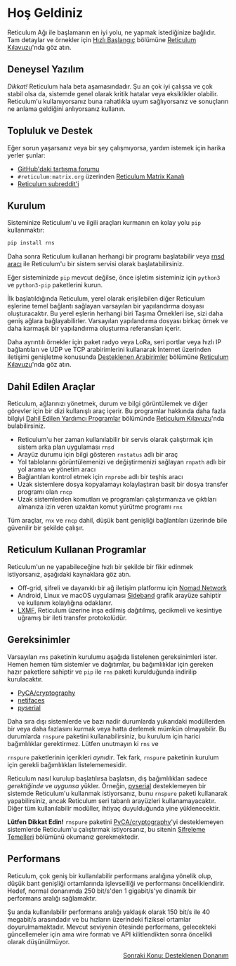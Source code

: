 # Hoş Geldiniz
Reticulum Ağı ile başlamanın en iyi yolu, ne yapmak istediğinize bağlıdır. Tam detaylar ve örnekler için [Hızlı Başlangıç](manual/gettingstartedfast.html) bölümüne [Reticulum Kılavuzu](manual/index.html)'nda göz atın.

## Deneysel Yazılım
*Dikkat!* Reticulum hala beta aşamasındadır. Şu an çok iyi çalışsa ve çok stabil olsa da, sistemde genel olarak kritik hatalar veya eksiklikler olabilir. Reticulum'u kullanıyorsanız buna rahatlıkla uyum sağlıyorsanız ve sonuçların ne anlama geldiğini anlıyorsanız kullanın.

## Topluluk ve Destek
Eğer sorun yaşarsanız veya bir şey çalışmıyorsa, yardım istemek için harika yerler şunlar:

- [GitHub'daki tartışma forumu](https://github.com/markqvist/Reticulum/discussions)
- `#reticulum:matrix.org` üzerinden [Reticulum Matrix Kanalı](https://matrix.to/#/#reticulum:matrix.org)
- [Reticulum subreddit'i](https://reddit.com/r/reticulum)

## Kurulum
Sisteminize Reticulum'u ve ilgili araçları kurmanın en kolay yolu `pip` kullanmaktır:

```bash
pip install rns
```

Daha sonra Reticulum kullanan herhangi bir programı başlatabilir veya [rnsd aracı](manual/using.html#the-rnsd-utility) ile Reticulum'u bir sistem servisi olarak başlatabilirsiniz.

Eğer sisteminizde `pip` mevcut değilse, önce işletim sisteminiz için `python3` ve `python3-pip` paketlerini kurun.

İlk başlatıldığında Reticulum, yerel olarak erişilebilen diğer Reticulum eşlerine temel bağlantı sağlayan varsayılan bir yapılandırma dosyası oluşturacaktır. Bu yerel eşlerin herhangi biri Taşıma Örnekleri ise, sizi daha geniş ağlara bağlayabilirler. Varsayılan yapılandırma dosyası birkaç örnek ve daha karmaşık bir yapılandırma oluşturma referansları içerir.

Daha ayrıntılı örnekler için paket radyo veya LoRa, seri portlar veya hızlı IP bağlantıları ve UDP ve TCP arabirimlerini kullanarak İnternet üzerinden iletişimi genişletme konusunda [Desteklenen Arabirimler](manual/interfaces.html) bölümüne [Reticulum Kılavuzu](manual/index.html)'nda göz atın.

## Dahil Edilen Araçlar
Reticulum, ağlarınızı yönetmek, durum ve bilgi görüntülemek ve diğer görevler için bir dizi kullanışlı araç içerir. Bu programlar hakkında daha fazla bilgiyi [Dahil Edilen Yardımcı Programlar](manual/using.html#included-utility-programs) bölümünde [Reticulum Kılavuzu](manual/index.html)'nda bulabilirsiniz.

- Reticulum'u her zaman kullanılabilir bir servis olarak çalıştırmak için sistem arka plan uygulaması `rnsd`
- Arayüz durumu için bilgi gösteren `rnstatus` adlı bir araç
- Yol tablolarını görüntülemenizi ve değiştirmenizi sağlayan `rnpath` adlı bir yol arama ve yönetim aracı
- Bağlantıları kontrol etmek için `rnprobe` adlı bir teşhis aracı
- Uzak sistemlere dosya kopyalamayı kolaylaştıran basit bir dosya transfer programı olan `rncp`
- Uzak sistemlerden komutları ve programları çalıştırmanıza ve çıktıları almanıza izin veren uzaktan komut yürütme programı `rnx`

Tüm araçlar, `rnx` ve `rncp` dahil, düşük bant genişliği bağlantıları üzerinde bile güvenilir bir şekilde çalışır.

## Reticulum Kullanan Programlar
Reticulum'un ne yapabileceğine hızlı bir şekilde bir fikir edinmek istiyorsanız, aşağıdaki kaynaklara göz atın.

- Off-grid, şifreli ve dayanıklı bir ağ iletişim platformu için [Nomad Network](https://github.com/markqvist/NomadNet)
- Android, Linux ve macOS uygulaması [Sideband](https://github.com/markqvist/sideband) grafik arayüze sahiptir ve kullanım kolaylığına odaklanır.
- [LXMF](https://github.com/markqvist/lxmf), Reticulum üzerine inşa edilmiş dağıtılmış, gecikmeli ve kesintiye uğramış bir ileti transfer protokolüdür.

## Gereksinimler
Varsayılan `rns` paketinin kurulumu aşağıda listelenen gereksinimleri ister. Hemen hemen tüm sistemler ve dağıtımlar, bu bağımlılıklar için gereken hazır paketlere sahiptir ve `pip` ile `rns` paketi kurulduğunda indirilip kurulacaktır.

- [PyCA/cryptography](https://github.com/pyca/cryptography)
- [netifaces](https://github.com/al45tair/netifaces)
- [pyserial](https://github.com/pyserial/pyserial)

Daha sıra dışı sistemlerde ve bazı nadir durumlarda yukarıdaki modüllerden bir veya daha fazlasını kurmak veya hatta derlemek mümkün olmayabilir. Bu durumlarda `rnspure` paketini kullanabilirsiniz, bu kurulum için harici bağımlılıklar gerektirmez. Lütfen unutmayın ki `rns` ve

 `rnspure` paketlerinin içerikleri *aynıdır*. Tek fark, `rnspure` paketinin kurulum için gerekli bağımlılıkları listelememesidir.

Reticulum nasıl kurulup başlatılırsa başlatsın, dış bağımlılıkları sadece *gerektiğinde* ve *uygunsa* yükler. Örneğin, [pyserial](https://github.com/pyserial/pyserial) desteklemeyen bir sistemde Reticulum'u kullanmak istiyorsanız, bunu `rnspure` paketi kullanarak yapabilirsiniz, ancak Reticulum seri tabanlı arayüzleri kullanamayacaktır. Diğer tüm kullanılabilir modüller, ihtiyaç duyulduğunda yine yüklenecektir.

**Lütfen Dikkat Edin!** `rnspure` paketini [PyCA/cryptography](https://github.com/pyca/cryptography)'yi desteklemeyen sistemlerde Reticulum'u çalıştırmak istiyorsanız, bu sitenin [Şifreleme Temelleri](crypto.html) bölümünü okumanız gerekmektedir.

## Performans
Reticulum, çok geniş bir kullanılabilir performans aralığına yönelik olup, düşük bant genişliği ortamlarında işlevselliği ve performansı önceliklendirir. Hedef, normal donanımda 250 bit/s'den 1 gigabit/s'ye dinamik bir performans aralığı sağlamaktır.

Şu anda kullanılabilir performans aralığı yaklaşık olarak 150 bit/s ile 40 megabit/s arasındadır ve bu hızların üzerindeki fiziksel ortamlar doyurulmamaktadır. Mevcut seviyenin ötesinde performans, gelecekteki güncellemeler için ama wire formatı ve API kilitlendikten sonra öncelikli olarak düşünülmüyor.

<p align="right"><a href="hardware_tr.html">Sonraki Konu: Desteklenen Donanım</a></p>